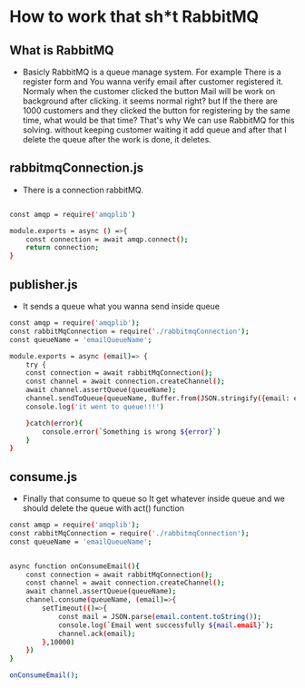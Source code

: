 # How to work that sh*t RabbitMQ


## What is RabbitMQ

- Basicly RabbitMQ is a queue manage system. For example There is a register form and You wanna verify email after customer registered it. Normaly when the customer clicked the button Mail will be work on background after clicking. it seems normal right? but If the there are 1000 customers and they clicked the button for registering by the same time, what would be that time? That's why We can use RabbitMQ for this solving. without keeping customer waiting it add queue and after that I delete the queue after the work is done, it deletes.

## rabbitmqConnection.js

- There is a connection rabbitMQ.
```bash

const amqp = require('amqplib')

module.exports = async () =>{
    const connection = await amqp.connect();
    return connection;
}

```

## publisher.js

- It sends a queue what you wanna send inside queue

```bash
const amqp = require('amqplib');
const rabbitMqConnection = require('./rabbitmqConnection');
const queueName = 'emailQueueName';

module.exports = async (email)=> {
    try {
    const connection = await rabbitMqConnection();
    const channel = await connection.createChannel();
    await channel.assertQueue(queueName);
    channel.sendToQueue(queueName, Buffer.from(JSON.stringify({email: email})))
    console.log('it went to queue!!!')

    }catch(error){
        console.error(`Something is wrong ${error}`)
    }
}
```

## consume.js

- Finally that consume to queue so It get whatever inside queue and we should delete the queue with act() function

```bash 
const amqp = require('amqplib');
const rabbitMqConnection = require('./rabbitmqConnection');
const queueName = 'emailQueueName';


async function onConsumeEmail(){
    const connection = await rabbitMqConnection();
    const channel = await connection.createChannel();
    await channel.assertQueue(queueName);
    channel.consume(queueName, (email)=>{
        setTimeout(()=>{
            const mail = JSON.parse(email.content.toString());
            console.log(`Email went successfully ${mail.email}`);
            channel.ack(email);
        },10000)
    })
}

onConsumeEmail();
```



